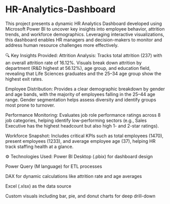 # HR-Analytics-Dashboard
This project presents a dynamic HR Analytics Dashboard developed using Microsoft Power BI to uncover key insights into employee behavior, attrition trends, and workforce demographics. Leveraging interactive visualizations, this dashboard enables HR managers and decision-makers to monitor and address human resource challenges more effectively.



🔍 Key Insights Provided:
Attrition Analysis: Tracks total attrition (237) with an overall attrition rate of 16.12%. Visuals break down attrition by department (R&D highest at 56.12%), age group, and education field, revealing that Life Sciences graduates and the 25–34 age group show the highest exit rates.

Employee Distribution: Provides a clear demographic breakdown by gender and age bands, with the majority of employees falling in the 25–44 age range. Gender segmentation helps assess diversity and identify groups most prone to turnover.

Performance Monitoring: Evaluates job role performance ratings across 8 job categories, helping identify low-performing sectors (e.g., Sales Executive has the highest headcount but also high 1- and 2-star ratings).

Workforce Snapshot: Includes critical KPIs such as total employees (1470), present employees (1233), and average employee age (37), helping HR track staffing health at a glance.



⚙️ Technologies Used:
Power BI Desktop (.pbix) for dashboard design

Power Query (M language) for ETL processes

DAX for dynamic calculations like attrition rate and age averages

Excel (.xlsx) as the data source

Custom visuals including bar, pie, and donut charts for deep drill-down
